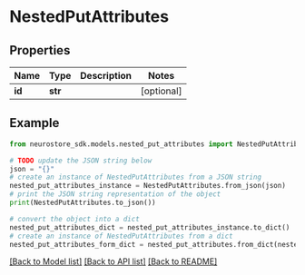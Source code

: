 # NestedPutAttributes


## Properties

Name | Type | Description | Notes
------------ | ------------- | ------------- | -------------
**id** | **str** |  | [optional] 

## Example

```python
from neurostore_sdk.models.nested_put_attributes import NestedPutAttributes

# TODO update the JSON string below
json = "{}"
# create an instance of NestedPutAttributes from a JSON string
nested_put_attributes_instance = NestedPutAttributes.from_json(json)
# print the JSON string representation of the object
print(NestedPutAttributes.to_json())

# convert the object into a dict
nested_put_attributes_dict = nested_put_attributes_instance.to_dict()
# create an instance of NestedPutAttributes from a dict
nested_put_attributes_form_dict = nested_put_attributes.from_dict(nested_put_attributes_dict)
```
[[Back to Model list]](../README.md#documentation-for-models) [[Back to API list]](../README.md#documentation-for-api-endpoints) [[Back to README]](../README.md)


